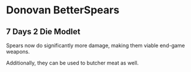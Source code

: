# Donovan BetterSpears

## 7 Days 2 Die Modlet

Spears now do significantly more damage, making them viable end-game weapons.

Additionally, they can be used to butcher meat as well.
